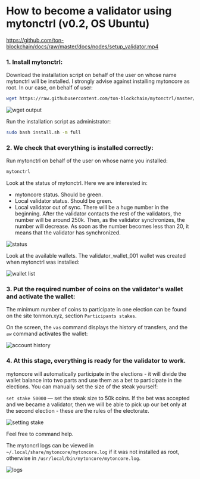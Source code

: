 # How to become a validator using mytonctrl (v0.2, OS Ubuntu)

https://github.com/ton-blockchain/docs/raw/master/docs/nodes/setup_validator.mp4

### 1. Install mytonctrl:
Download the installation script on behalf of the user on whose name mytonctrl will be installed. I strongly advise against installing mytoncore as root. In our case, on behalf of user:

```sh
wget https://raw.githubusercontent.com/ton-blockchain/mytonctrl/master/scripts/install.sh
```

![wget output](https://raw.githubusercontent.com/ton-blockchain/mytonctrl/master/screens/manual-ubuntu_wget-ls_ru.png)

Run the installation script as administrator:

```sh
sudo bash install.sh -m full
```


### 2. We check that everything is installed correctly:
Run mytonctrl on behalf of the user on whose name you installed:

```sh
mytonctrl
```

Look at the status of mytonctrl. Here we are interested in:

- mytoncore status. Should be green.
- Local validator status. Should be green.
- Local validator out of sync. There will be a huge number in the beginning. After the validator contacts the rest of the validators, the number will be around 250k. Then, as the validator synchronizes, the number will decrease. As soon as the number becomes less than 20, it means that the validator has synchronized.

![status](https://raw.githubusercontent.com/ton-blockchain/mytonctrl/master/screens/mytonctrl-status.png)

Look at the available wallets. The validator_wallet_001 wallet was created when mytonctrl was installed:

![wallet list](https://raw.githubusercontent.com/ton-blockchain/mytonctrl/master/screens/manual-ubuntu_mytonctrl-wl_ru.png)


### 3. Put the required number of coins on the validator's wallet and activate the wallet:
The minimum number of coins to participate in one election can be found on the site tonmon.xyz, section `Participants stakes`.

On the screen, the `vas` command displays the history of transfers, and the `aw` command activates the wallet:

![account history](https://raw.githubusercontent.com/ton-blockchain/mytonctrl/master/screens/manual-ubuntu_mytonctrl-vas-aw_ru.png)


### 4. At this stage, everything is ready for the validator to work.
mytoncore will automatically participate in the elections - it will divide the wallet balance into two parts and use them as a bet to participate in the elections. You can manually set the size of the steak yourself:

`set stake 50000` — set the steak size to 50k coins. If the bet was accepted and we became a validator, then we will be able to pick up our bet only at the second election - these are the rules of the electorate.

![setting stake](https://raw.githubusercontent.com/ton-blockchain/mytonctrl/master/screens/manual-ubuntu_mytonctrl-set_ru.png)

Feel free to command help.

The mytoncrl logs can be viewed in `~/.local/share/mytoncore/mytoncore.log` if it was not installed as root, otherwise in `/usr/local/bin/mytoncore/mytoncore.log`.

![logs](https://raw.githubusercontent.com/ton-blockchain/mytonctrl/master/screens/manual-ubuntu_mytoncore-log.png)
